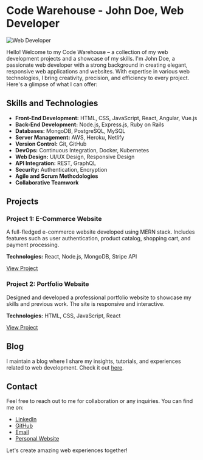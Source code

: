 # Code Warehouse - John Doe, Web Developer

![Web Developer](https://your-image-url.com/johndoe.jpg)

Hello! Welcome to my Code Warehouse – a collection of my web development projects and a showcase of my skills. I'm John Doe, a passionate web developer with a strong background in creating elegant, responsive web applications and websites. With expertise in various web technologies, I bring creativity, precision, and efficiency to every project. Here's a glimpse of what I can offer:

## Skills and Technologies

- **Front-End Development:** HTML, CSS, JavaScript, React, Angular, Vue.js
- **Back-End Development:** Node.js, Express.js, Ruby on Rails
- **Databases:** MongoDB, PostgreSQL, MySQL
- **Server Management:** AWS, Heroku, Netlify
- **Version Control:** Git, GitHub
- **DevOps:** Continuous Integration, Docker, Kubernetes
- **Web Design:** UI/UX Design, Responsive Design
- **API Integration:** REST, GraphQL
- **Security:** Authentication, Encryption
- **Agile and Scrum Methodologies**
- **Collaborative Teamwork**

## Projects

### Project 1: E-Commerce Website
A full-fledged e-commerce website developed using MERN stack. Includes features such as user authentication, product catalog, shopping cart, and payment processing.

**Technologies:** React, Node.js, MongoDB, Stripe API

[View Project](https://github.com/johndoe/e-commerce-website)

### Project 2: Portfolio Website
Designed and developed a professional portfolio website to showcase my skills and previous work. The site is responsive and interactive.

**Technologies:** HTML, CSS, JavaScript, React

[View Project](https://github.com/johndoe/portfolio-website)

## Blog

I maintain a blog where I share my insights, tutorials, and experiences related to web development. Check it out [here](https://blog.johndoe.dev).

## Contact

Feel free to reach out to me for collaboration or any inquiries. You can find me on:

- [LinkedIn](https://www.linkedin.com/in/johndoe)
- [GitHub](https://github.com/johndoe)
- [Email](mailto:johndoe@example.com)
- [Personal Website](https://www.johndoe.dev)

Let's create amazing web experiences together!

